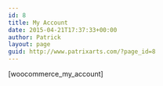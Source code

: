 ```yaml
---
id: 8
title: My Account
date: 2015-04-21T17:37:33+00:00
author: Patrick
layout: page
guid: http://www.patrixarts.com/?page_id=8
---
```

[woocommerce\_my\_account]